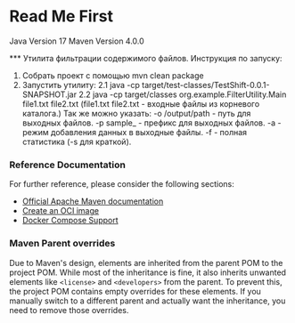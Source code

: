 # Read Me First

Java Version 17
Maven Version 4.0.0

*** Утилита фильтрации содержимого файлов. Инструкция по запуску:

1. Собрать проект с помощью mvn clean package
2. Запустить утилиту:
   2.1 java -cp target/test-classes/TestShift-0.0.1-SNAPSHOT.jar
   2.2 java -cp target/classes org.example.FilterUtility.Main file1.txt file2.txt
       (file1.txt file2.txt - входные файлы из корневого каталога.)
   Так же можно указать:
       -o /output/path - путь для выходных файлов.
       -p sample_ - префикс для выходных файлов.
       -a - режим добавления данных в выходные файлы.
       -f - полная статистика (-s для краткой).


### Reference Documentation

For further reference, please consider the following sections:

* [Official Apache Maven documentation](https://maven.apache.org/guides/index.html)
* [Create an OCI image](https://docs.spring.io/spring-boot/3.3.2/maven-plugin/build-image.html)
* [Docker Compose Support](https://docs.spring.io/spring-boot/docs/3.3.2/reference/htmlsingle/index.html#features.docker-compose)

### Maven Parent overrides

Due to Maven's design, elements are inherited from the parent POM to the project POM.
While most of the inheritance is fine, it also inherits unwanted elements like `<license>` and `<developers>` from the
parent.
To prevent this, the project POM contains empty overrides for these elements.
If you manually switch to a different parent and actually want the inheritance, you need to remove those overrides.


  

   
